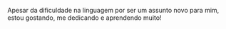 Apesar da dificuldade na linguagem por ser um assunto novo para mim, estou gostando, me dedicando e aprendendo muito!